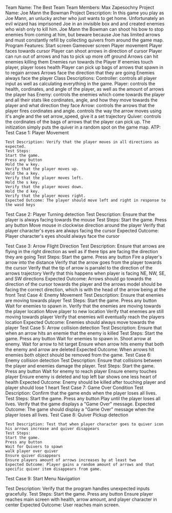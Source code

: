 Team Name: The Best Team
Team Members: Max Zapesochny
Project Name: Joe Mann the Bowman
Project Description: In this game you play as Joe Mann, an unlucky archer who just wants to get home. Unfortunately an evil wizard has imprisoned Joe in an invisible box and and created enemies who wish only to kill him. Joe Mann the Bowman can shoot his bow to stop enemies from coming at him, but beware because Joe has limited arrows and must constantly refill by collecting quivers from around the game map. 
Program Features:
    Start screen
    Gameover screen
    Player movement
    Player faces towards cursor
    Player can shoot arrows in direction of cursor
    Player can run out of arrows and has to pick up more off ground
    Arrows can hit enemies killing them
    Enemies run towards the Player
    If enemies touch player, player loses health
    Player can pick up bags of arrows that spawn in to regain arrows
    Arrows face the direction that they are going
    Enemies always face the player
Class Descriptions:
    Controller: controls all player input as well as calculating everything in the game.
    Player: controls the health, cordinates, and angle of the player, as well as the amount of arrows the player has
    Enemy: controls the enemies which come towards the player and all their stats like cordinates, angle, and how they move towards the player and what direction they face
    Arrow: controls the arrows that the player fires cordinates and angle. controls the way the arrow moves using it's angle and the set arrow_speed, give it a set trajectory
    Quiver: controls the cordinates of the bags of arrows that the player can pick up. The initization simply puts the quiver in a random spot on the game map.
ATP:
Test Case 1: Player Movement

    Test Description: Verify that the player moves in all directions as expected.
    Test Steps:
    Start the game.
    Press any button
    Hold the w key.
    Verify that the player moves up.
    Hold the a key.
    Verify that the player moves left.
    Hold the s key.
    Verify that the player moves down.
    Hold the d key.
    Verify that the player moves right.
    Expected Outcome: The player should move left and right in response to the wasd keys

Test Case 2: Player Turning detection
    Test Description: Ensure that the player is always facing towards the mouse
    Test Steps:
    Start the game.
    Press any button
    Move mouse in clockwise direction around the player
    Verify that player character's eyes are always facing the cursor
    Expected Outcome: Player character's eyes should always face the cursor

Test Case 3: Arrow Flight Direction
    Test Description: Ensure that arrows are flying in the right direction as well as if there tips are facing the direction they are going
    Test Steps:
    Start the game.
    Press any button
    Fire a player's arrow into the distance
    Verify that the arrow goes from the player towards the cursor
    Verify that the tip of arrow is parralel to the direction of the arrows trajectory
    Verify that this happens when player is facing NE, NW, SE, and SW directions
    Expected Outcome: Arrows should go towards the direction of the cursor towards the player and the arrows model should be facing the correct direction, which is with the head of the arrow being at the front
Test Case 4: Enemy Movement
    Test Description: Ensure that enemies are moving towards player
    Test Steps:
    Start the game.
    Press any button
    Wait for enemies to spawn in.
    Verify that the enemies are moving towards the player location
    Move player to new location
    Verify that enemies are still moving towards player
    Verify that enemies will eventually reach the players location
    Expected Outcome: Enemies should always move towards the player
Test Case 5: Arrow collision detection
    Test Description: Ensure that when an arrow hits an enemie that the enemy is killed
    Test Steps:
    Start the game.
    Press any button
    Wait for enemies to spawn in.
    Shoot arrow at enemy.
    Wait for arrow to hit target
    Ensure when arrow hits enemy that both the enemy and arrow are deleted
    Expected Outcome: When arrows hit enemies both object should be removed from the game.
Test Case 6: Enemy collision detection
    Test Description: Ensure that collisions between the player and enemies damage the player.
    Test Steps:
    Start the game.
    Press any button
    Wait for enemy to reach player
    Ensure enemy touches player
    Ensure enemy is deleted and top left bar shows one less heart of health
    Expected Outcome: Enemy should be killed after touching player and player should lose 1 heart
Test Case 7: Game Over Condition
    Test Description: Confirm that the game ends when the player loses all lives.
    Test Steps:
    Start the game.
    Press any button
    Play until the player loses all lives.
    Verify that the game displays a "Game Over" message.
    Expected Outcome: The game should display a "Game Over" message when the player loses all lives.
Test Case 8: Quiver Pickup detection

    Test Description: Test that when player character goes to quiver icon his arrows increase and quiver disappears
    Test Steps:
    Start the game.
    Press any button
    Wait for Quivers to spawn
    walk player over quiver
    Ensure quiver disappears
    Ensure players amount of arrows increases by at least two
    Expected Outcome: Player gains a random amount of arrows and that specific quiver item disappears from game.
Test Case 9: Start Menu Navigation

Test Description: Verify that the program handles unexpected inputs gracefully.
Test Steps:
Start the game.
Press any button
Ensure player reaches main screen with health, arrow amount, and player character in center
Expected Outcome: User reaches main screen.



